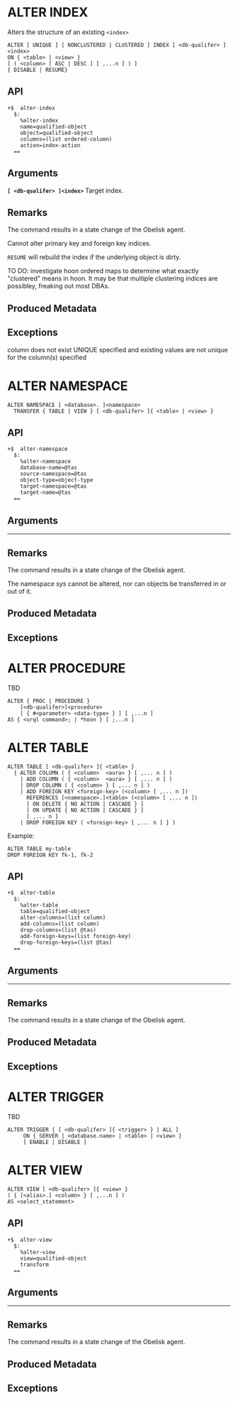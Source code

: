 # ALTER INDEX
Alters the structure of an existing `<index>`

```
ALTER [ UNIQUE ] [ NONCLUSTERED | CLUSTERED ] INDEX [ <db-qualifer> ]<index>
ON { <table> | <view> }
[ ( <column> [ ASC | DESC ] [ ,...n ] ) ]
{ DISABLE | RESUME}
```


## API
```
+$  alter-index
  $:
    %alter-index
    name=qualified-object
    object=qualified-object
    columns=(list ordered-column)
    action=index-action
  ==
```

## Arguments

**`[ <db-qualifer> ]<index>`**
Target index.

## Remarks
The command results in a state change of the Obelisk agent.

Cannot alter primary key and foreign key indices.

`RESUME` will rebuild the index if the underlying object is dirty.

TO DO: investigate hoon ordered maps to determine what exactly "clustered" means in hoon. It may be that multiple clustering indices are possibley, freaking out most DBAs.

## Produced Metadata

## Exceptions
column does not exist
UNIQUE specified and existing values are not unique for the column(s) specified

# ALTER NAMESPACE

```
ALTER NAMESPACE [ <database>. ]<namespace>
  TRANSFER { TABLE | VIEW } [ <db-qualifer> ]{ <table> | <view> }
```


## API
```
+$  alter-namespace
  $:
    %alter-namespace
    database-name=@tas
    source-namespace=@tas
    object-type=object-type
    target-namespace=@tas
    target-name=@tas
  ==
```

## Arguments

** **


## Remarks
The command results in a state change of the Obelisk agent.

The namespace *sys* cannot be altered, nor can objects be transferred in or out of it.

## Produced Metadata

## Exceptions

# ALTER PROCEDURE

TBD

```
ALTER { PROC | PROCEDURE }
    [<db-qualifer>]<procedure>
    [ { #<parameter> <data-type> } ] [ ,...n ]
AS { <urql command>; | *hoon } [ ;...n ]
```


# ALTER TABLE

```
ALTER TABLE [ <db-qualifer> ]{ <table> }
  { ALTER COLUMN ( { <column>  <aura> } [ ,... n ] )
    | ADD COLUMN ( { <column>  <aura> } [ ,... n ] )
    | DROP COLUMN ( { <column> } [ ,... n ] )
    | ADD FOREIGN KEY <foreign-key> (<column> [ ,... n ])
      REFERENCES [<namespace>.]<table> (<column> [ ,... n ])
      [ ON DELETE { NO ACTION | CASCADE } ]
      [ ON UPDATE { NO ACTION | CASCADE } ]
      [ ,... n ]
    | DROP FOREIGN KEY ( <foreign-key> [ ,... n ] } )
```

Example:
```
ALTER TABLE my-table
DROP FOREIGN KEY fk-1, fk-2
```


## API
```
+$  alter-table
  $:
    %alter-table
    table=qualified-object
    alter-columns=(list column)
    add-columns=(list column)
    drop-columns=(list @tas)
    add-foreign-keys=(list foreign-key)
    drop-foreign-keys=(list @tas)
  ==
```

## Arguments

** **

## Remarks
The command results in a state change of the Obelisk agent.

## Produced Metadata

## Exceptions

# ALTER TRIGGER

TBD

```
ALTER TRIGGER { [ <db-qualifer> ]{ <trigger> } | ALL ]
     ON { SERVER | <database.name> | <table> | <view> }
     [ ENABLE | DISABLE ]
```

# ALTER VIEW

```
ALTER VIEW [ <db-qualifer> ]{ <view> }
( { [<alias>.] <column> } [ ,...n ] )
AS <select_statement>
```


## API
```
+$  alter-view
  $:
    %alter-view
    view=qualified-object
    transform
  ==
```

## Arguments

** **

## Remarks
The command results in a state change of the Obelisk agent.

## Produced Metadata

## Exceptions